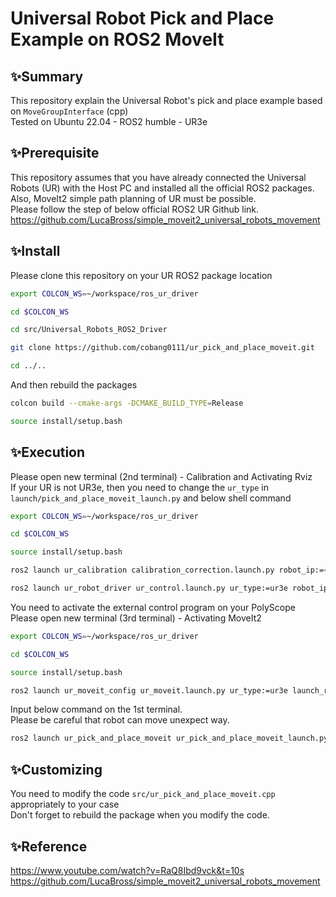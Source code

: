 # Universal Robot Pick and Place Example on ROS2 MoveIt 
## ✨Summary
This repository explain the Universal Robot's pick and place example based on `MoveGroupInterface` (cpp) 
<br>
Tested on Ubuntu 22.04 - ROS2 humble - UR3e


## ✨Prerequisite
This repository assumes that you have already connected the Universal Robots (UR) with the Host PC and installed all the official ROS2 packages.
Also, MoveIt2 simple path planning of UR must be possible.
<br>
Please follow the step of below official ROS2 UR Github link.
<br>
https://github.com/LucaBross/simple_moveit2_universal_robots_movement


## ✨Install
Please clone this repository on your UR ROS2 package location
```bash
export COLCON_WS=~/workspace/ros_ur_driver

cd $COLCON_WS

cd src/Universal_Robots_ROS2_Driver 

git clone https://github.com/cobang0111/ur_pick_and_place_moveit.git

cd ../..
```

And then rebuild the packages
```bash
colcon build --cmake-args -DCMAKE_BUILD_TYPE=Release

source install/setup.bash
```
 

## ✨Execution
Please open new terminal (2nd terminal) - Calibration and Activating Rviz
<br>
If your UR is not UR3e, then you need to change the `ur_type` in `launch/pick_and_place_moveit_launch.py` and below shell command
```bash
export COLCON_WS=~/workspace/ros_ur_driver

cd $COLCON_WS

source install/setup.bash

ros2 launch ur_calibration calibration_correction.launch.py robot_ip:=<robot_ip> target_filename:="${HOME}/my_robot_calibration.yaml"

ros2 launch ur_robot_driver ur_control.launch.py ur_type:=ur3e robot_ip:=<robot_ip> launch_rviz:=false
```
You need to activate the external control program on your PolyScope
<br>
Please open new terminal (3rd terminal) - Activating MoveIt2
```bash
export COLCON_WS=~/workspace/ros_ur_driver

cd $COLCON_WS

source install/setup.bash

ros2 launch ur_moveit_config ur_moveit.launch.py ur_type:=ur3e launch_rviz:=true robot_ip:=<robot_ip> reverse_ip:=<host_ip>
```

Input below command on the 1st terminal.
<br>
Please be careful that robot can move unexpect way.
```bash
ros2 launch ur_pick_and_place_moveit ur_pick_and_place_moveit_launch.py
```

## ✨Customizing

You need to modify the code `src/ur_pick_and_place_moveit.cpp` appropriately to your case
<br>
Don't forget to rebuild the package when you modify the code.


## ✨Reference
https://www.youtube.com/watch?v=RaQ8Ibd9vck&t=10s
<br>
https://github.com/LucaBross/simple_moveit2_universal_robots_movement

